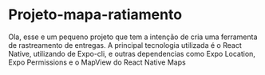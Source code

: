 # Projeto-mapa-ratiamento
 Ola, esse e um pequeno projeto que tem a intenção de cria uma ferramenta de rastreamento de entregas. A principal tecnologia utilizada é o React Native, utilizando de Expo-cli, e outras dependencias como Expo Location, Expo Permissions e o MapView do React Native Maps
